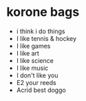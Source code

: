 # korone bags
- i think i do things
- I like tennis & hockey
- I like games
- I like art
- I like science
- I like music
- I don't like you
- E2 your reeds
- Acrid best doggo
